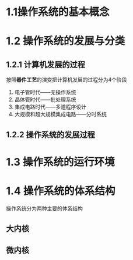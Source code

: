 # 1.1操作系统的基本概念

# 1.2 操作系统的发展与分类

## 1.2.1 计算机发展的过程

按照**器件工艺**的演变把计算机发展的过程分为4个阶段

1. 电子管时代——无操作系统
2. 晶体管时代——批处理系统
3. 集成电路时代——多道程序设计
4. 大规模和超大规模集成电路——分时系统

## 1.2.2 操作系统的发展过程



# 1.3 操作系统的运行环境

# 1.4 操作系统的体系结构

操作系统分为两种主要的体系结构

## 大内核

## 微内核